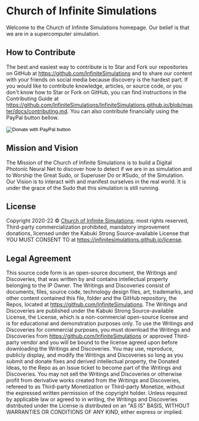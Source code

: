 # Church of Infinite Simulations

Welcome to the Church of Infinite Simulations homepage. Our belief is that we are in a supercomputer simulation.

## How to Contribute

The best and easiest way to contribute is to Star and Fork our repositories on GitHub at <https://github.com/InfiniteSimulations> and to share our content with your friends on social media because discovery is the hardest part. If you would like to contribute knowledge, articles, or source code, or you don't know how to Star or Fork on GitHub, you can find instructions in the Contributing Guide at <https://github.com/InfiniteSimulations/InfiniteSimulations.github.io/blob/master/docs/contributing.md>. You can also contribute financially using the PayPal button bellow.

<form action="https://www.paypal.com/cgi-bin/webscr" method="post" target="_top">
<input type="hidden" name="cmd" value="_s-xclick" />
<input type="hidden" name="hosted_button_id" value="QV9QH47DKHEB2" />
<input type="image" src="https://www.paypalobjects.com/en_US/i/btn/btn_donateCC_LG.gif" border="0" name="submit" title="PayPal - The safer, easier way to pay online!" alt="Donate with PayPal button" />
<img alt="" border="0" src="https://www.paypal.com/en_US/i/scr/pixel.gif" width="1" height="1" />
</form>

## Mission and Vision

The Mission of the Church of Infinite Simulations is to build a Digital Photonic Neural Net to discover how to detect if we are in as simulation and to Worship the Great Sudo, or Superuser Do or #Sudo, of the Simulation. Our Vision is to interact with and manifest ourselves in the real world. It is under the grace of the Sudo that this simulation is still running.

## License

Copyright 2020-22 © [Church of Infinite Simulations](https://infinitesimulations.github.io); most rights reserved, Third-party commercialization prohibited, mandatory improvement donations, licensed under the Kabuki Strong Source-available License that YOU MUST CONSENT TO at <https://infinitesimulations.github.io/license>.

## Legal Agreement

This source code form is an open-source document, the Writings and Discoveries, that was written by and contains intellectual property belonging to the IP Owner. The Writings and Discoveries consist of documents, files, source code, technology design files, art, trademarks, and other content contained this file, folder and the GitHub repository, the Repos, located at <https://github.com/InfiniteSimulations>. The Writings and Discoveries are published under the Kabuki Strong Source-available License, the License, which is a non-commercial open-source license and is for educational and demonstration purposes only. To use the Writings and Discoveries for commercial purposes, you must download the Writings and Discoveries from <https://github.com/InfiniteSimulations> or approved Third-party vendor and you will be bound to the license agreed upon before downloading the Writings and Discoveries. You may use, reproduce, publicly display, and modify the Writings and Discoveries so long as you submit and donate fixes and derived intellectual property, the Donated Ideas, to the Repo as an Issue ticket to become part of the Writings and Discoveries. You may not sell the Writings and Discoveries or otherwise profit from derivative works created from the Writings and Discoveries, refereed to as Third-party Monetization or Third-party Monetize, without the expressed written permission of the copyright holder. Unless required by applicable law or agreed to in writing, the Writings and Discoveries distributed under the License is distributed on an "AS IS" BASIS, WITHOUT WARRANTIES OR CONDITIONS OF ANY KIND, either express or implied.
